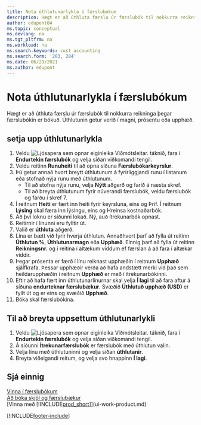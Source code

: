 ```yaml
---
title: Nota úthlutunarlykla í færslubókum
description: Hægt er að úthluta færslu úr færslubók til nokkurra reikninga þegar færslubókin er bókuð.
author: edupont04
ms.topic: conceptual
ms.devlang: na
ms.tgt_pltfrm: na
ms.workload: na
ms.search.keywords: cost accounting
ms.search.form: '283, 284'
ms.date: 06/29/2021
ms.author: edupont
---
```

# Nota úthlutunarlykla í færslubókum
Hægt er að úthluta færslu úr færslubók til nokkurra reikninga þegar færslubókin er bókuð. Úthlutunin getur verið í magni, prósentu eða upphæð.

## setja upp úthlutunarlykla
1. Veldu ![Ljósapera sem opnar eiginleika Viðmótsleitar.](media/ui-search/search_small.png "Segðu mér hvað þú vilt gera") táknið, fara í **Endurtekin færslubók** og velja síðan viðkomandi tengil.
2. Veldu reitinn **Runuheiti** til að opna síðuna **Færslubókarkeyrslur**.
3. Þú getur annað hvort breytt úthlutunum á fyrirliggjandi runu í listanum eða stofnað nýja runu með úthlutunum.
   * Til að stofna nýja runu, velja **Nýtt** aðgerð og farið á næsta skref.
   * Til að breyta úthlutunum fyrir núverandi færslubók, veldu færslubók og farðu í skref 7.    
4. Í reitnum **Heiti** er fært inn heiti fyrir keyrsluna, eins og Þrif. Í reitnum **Lýsing** skal færa inn lýsingu, eins og Hreinsa kostnaðarbók.
5. Að því loknu er síðunni lokað. Ný, auð ítrekunarbók opnast.
6. Reitirnir í línunni eru fylltir út.
7. Valið er **úthluta** aðgerð.
8. Lína er bætt við fyrir hverja úthlutun. Annaðhvort þarf að fylla út reitinn **Úthlutun %**, **Úthlutunarmagn** eða **Upphæð**. Einnig þarf að fylla út reitinn **Reikningsnr.** og í reitina í altækum víddum ef færslan á að fara í altækar víddir.
9. Þegar prósenta er færð í línu reiknast upphæðin í reitnum **Upphæð** sjálfkrafa. Þessar upphæðir verða að hafa andstætt merki við það sem heildarupphæðin í reitnum **Upphæð** er með í ítrekunarbókinni.
10. Eftir að hafa fært inn úthlutunarlínurnar skal velja **Í lagi** til að fara aftur á síðuna **endurteknar færslubækur**. Svæðið **Úthlutuð upphæð (USD)** er fyllt út og er eins og svæðið **Upphæð**.
11. Bóka skal færslubókina.

## Til að breyta uppsettum úthlutunarlykli
1. Veldu ![Ljósapera sem opnar eiginleika Viðmótsleitar.](media/ui-search/search_small.png "Segðu mér hvað þú vilt gera") táknið, fara í **Endurtekin færslubók** og velja síðan viðkomandi tengil.
2. Á síðunni **Ítrekunarfærslubók** er færslubók með úthlutun valin.
3. Velja línu með úthlutuninni og velja síðan **úthlutanir**.
4. Breyta viðeigandi reitum, og velja svo hnappinn **Í lagi**.

## Sjá einnig
[Vinna í færslubókum](ui-work-general-journals.md)  
[Að bóka skjöl og færslubækur](ui-post-documents-journals.md)  
[Vinna með [!INCLUDE[prod_short](includes/prod_short.md)]](ui-work-product.md)


[!INCLUDE[footer-include](includes/footer-banner.md)]